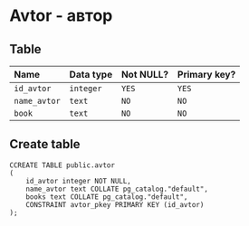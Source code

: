 # Avtor - автор


## Table

| Name            | Data type     | Not NULL? | Primary key? |
|:--------------- |:--------------|:----------|:-------------|
| `id_avtor`      | `integer`     | `YES`     | `YES`        |
| `name_avtor`    | `text`        | `NO`      | `NO`         |
| `book`          | `text`        | `NO`      | `NO`         |


## Create table

```
CCREATE TABLE public.avtor
(
    id_avtor integer NOT NULL,
    name_avtor text COLLATE pg_catalog."default",
    books text COLLATE pg_catalog."default",
    CONSTRAINT avtor_pkey PRIMARY KEY (id_avtor)
);
```


